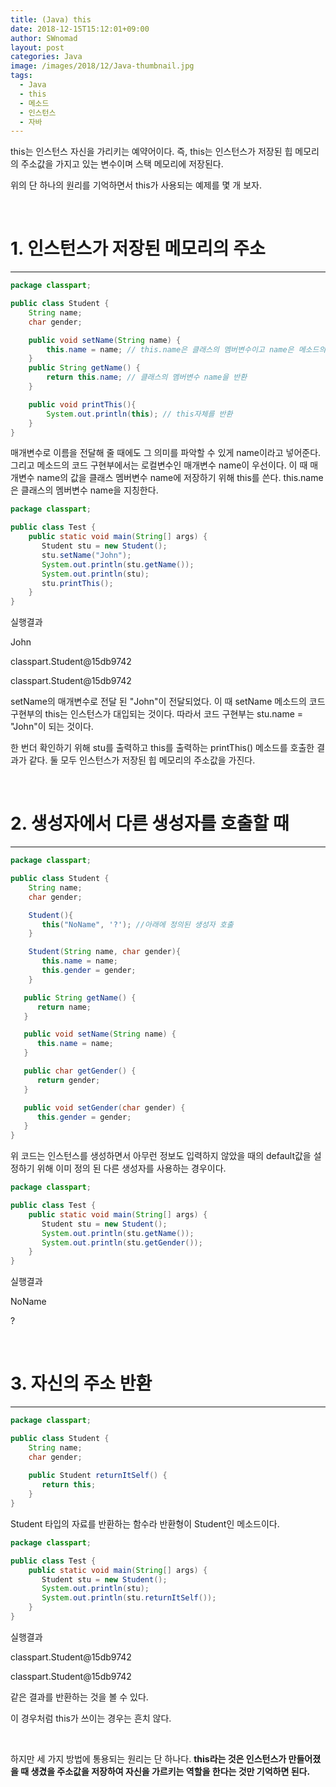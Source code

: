 ```yaml
---
title: (Java) this
date: 2018-12-15T15:12:01+09:00
author: SWnomad
layout: post
categories: Java
image: /images/2018/12/Java-thumbnail.jpg
tags:
  - Java
  - this
  - 메소드
  - 인스턴스
  - 자바
---
```

this는 인스턴스 자신을 가리키는 예약어이다. 즉, this는 인스턴스가 저장된 힙 메모리의 주소값을 가지고 있는 변수이며 스택 메모리에 저장된다.

위의 단 하나의 원리를 기억하면서 this가 사용되는 예제를 몇 개 보자.

&nbsp;

# 1. 인스턴스가 저장된 메모리의 주소

* * *

~~~ java
package classpart;

public class Student {
    String name;
    char gender;

    public void setName(String name) {
        this.name = name; // this.name은 클래스의 멤버변수이고 name은 메소드의 매개변수를 의미한다.
    }
    public String getName() {
        return this.name; // 클래스의 멤버변수 name을 반환
    }

    public void printThis(){
        System.out.println(this); // this자체를 반환
    }
}
~~~

매개변수로 이름을 전달해 줄 때에도 그 의미를 파악할 수 있게 name이라고 넣어준다. 그리고 메소드의 코드 구현부에서는 로컬변수인 매개변수 name이 우선이다. 이 때 매개변수 name의 값을 클래스 멤버변수 name에 저장하기 위해 this를 쓴다. this.name은 클래스의 멤버변수 name을 지칭한다.

~~~ java
package classpart;

public class Test {
    public static void main(String[] args) {
       Student stu = new Student();
       stu.setName("John");
       System.out.println(stu.getName());
       System.out.println(stu);
       stu.printThis();
    }
}
~~~

실행결과

John


classpart.Student@15db9742


classpart.Student@15db9742


 

setName의 매개변수로 전달 된 "John"이 전달되었다. 이 때 setName 메소드의 코드 구현부의 this는 인스턴스가 대입되는 것이다. 따라서 코드 구현부는 stu.name = "John"이 되는 것이다.

한 번더 확인하기 위해 stu를 출력하고 this를 출력하는 printThis() 메소드를 호출한 결과가 같다. 둘 모두 인스턴스가 저장된 힙 메모리의 주소값을 가진다.

&nbsp;

# 2. 생성자에서 다른 생성자를 호출할 때

* * *

~~~ java
package classpart;

public class Student {
    String name;
    char gender;

    Student(){
       this("NoName", '?'); //아래에 정의된 생성자 호출
    }

    Student(String name, char gender){
       this.name = name;
       this.gender = gender;
    }

   public String getName() {
      return name;
   }

   public void setName(String name) {
      this.name = name;
   }

   public char getGender() {
      return gender;
   }

   public void setGender(char gender) {
      this.gender = gender;
   }
}
~~~

위 코드는 인스턴스를 생성하면서 아무런 정보도 입력하지 않았을 때의 default값을 설정하기 위해 이미 정의 된 다른 생성자를 사용하는 경우이다.

~~~ java
package classpart;

public class Test {
    public static void main(String[] args) {
       Student stu = new Student();
       System.out.println(stu.getName());
       System.out.println(stu.getGender());
    }
}
~~~

실행결과

NoName


?


 

&nbsp;

# 3. 자신의 주소 반환

* * *

~~~ java
package classpart;

public class Student {
    String name;
    char gender;
    
    public Student returnItSelf() {
       return this;
    }
}
~~~

Student 타입의 자료를 반환하는 함수라 반환형이 Student인 메소드이다.

~~~ java
package classpart;

public class Test {
    public static void main(String[] args) {
       Student stu = new Student();
       System.out.println(stu);
       System.out.println(stu.returnItSelf());
    }
}
~~~

실행결과

classpart.Student@15db9742


classpart.Student@15db9742


 같은 결과를 반환하는 것을 볼 수 있다.

이 경우처럼 this가 쓰이는 경우는 흔치 않다.

&nbsp;

하지만 세 가지 방법에 통용되는 원리는 단 하나다. **this라는 것은 인스턴스가 만들어졌을 때 생겼을 주소값을 저장하여 자신을 가르키는 역할을 한다는 것만 기억하면 된다.**